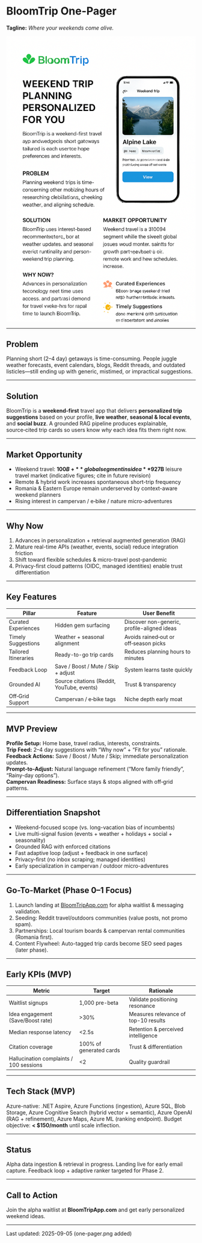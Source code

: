 # BloomTrip One-Pager

**Tagline:** *Where your weekends come alive.*

![One-Pager Overview](mockups/images/one-pager.png)


---
## Problem

Planning short (2–4 day) getaways is time-consuming. People juggle weather forecasts, event calendars, blogs, Reddit threads, and outdated listicles—still ending up with generic, mistimed, or impractical suggestions.

---
 
## Solution

BloomTrip is a **weekend-first** travel app that delivers **personalized trip suggestions** based on your profile, **live weather**, **seasonal & local events**, and **social buzz**. A grounded RAG pipeline produces explainable, source‑cited trip cards so users know *why* each idea fits them right now.

---
 
## Market Opportunity

- Weekend travel: **$100B+** global segment inside a **$927B** leisure travel market (indicative figures; cite in future revision)
- Remote & hybrid work increases spontaneous short-trip frequency
- Romania & Eastern Europe remain underserved by context-aware weekend planners
- Rising interest in campervan / e‑bike / nature micro-adventures

---
 
## Why Now

1. Advances in personalization + retrieval augmented generation (RAG)
2. Mature real-time APIs (weather, events, social) reduce integration friction
3. Shift toward flexible schedules & micro-travel post-pandemic
4. Privacy-first cloud patterns (OIDC, managed identities) enable trust differentiation

---
 
## Key Features

| Pillar | Feature | User Benefit |
|--------|---------|--------------|
| Curated Experiences | Hidden gem surfacing | Discover non-generic, profile-aligned ideas |
| Timely Suggestions | Weather + seasonal alignment | Avoids rained‑out or off‑season picks |
| Tailored Itineraries | Ready-to-go trip cards | Reduces planning hours to minutes |
| Feedback Loop | Save / Boost / Mute / Skip + adjust | System learns taste quickly |
| Grounded AI | Source citations (Reddit, YouTube, events) | Trust & transparency |
| Off‑Grid Support | Campervan / e‑bike tags | Niche depth early moat |

---
 
## MVP Preview

**Profile Setup:** Home base, travel radius, interests, constraints.  
**Trip Feed:** 2–4 day suggestions with “Why now” + “Fit for you” rationale.  
**Feedback Actions:** Save / Boost / Mute / Skip; immediate personalization updates.  
**Prompt-to-Adjust:** Natural language refinement (“More family friendly”, “Rainy-day options”).  
**Campervan Readiness:** Surface stays & stops aligned with off‑grid patterns.

---
 
## Differentiation Snapshot

- Weekend-focused scope (vs. long-vacation bias of incumbents)
- Live multi-signal fusion (events + weather + holidays + social + seasonality)
- Grounded RAG with enforced citations
- Fast adaptive loop (adjust + feedback in one surface)
- Privacy-first (no inbox scraping; managed identities)
- Early specialization in campervan / outdoor micro-adventures

---
 
## Go-To-Market (Phase 0–1 Focus)

1. Launch landing at [BloomTripApp.com](https://BloomTripApp.com) for alpha waitlist & messaging validation.
2. Seeding: Reddit travel/outdoors communities (value posts, not promo spam).
3. Partnerships: Local tourism boards & campervan rental communities (Romania first).
4. Content Flywheel: Auto-tagged trip cards become SEO seed pages (later phase).

---
 
## Early KPIs (MVP)

| Metric | Target | Rationale |
|--------|--------|-----------|
| Waitlist signups | 1,000 pre-beta | Validate positioning resonance |
| Idea engagement (Save/Boost rate) | >30% | Measures relevance of top-10 results |
| Median response latency | <2.5s | Retention & perceived intelligence |
| Citation coverage | 100% of generated cards | Trust & differentiation |
| Hallucination complaints / 100 sessions | <2 | Quality guardrail |

---
 
## Tech Stack (MVP)
Azure-native: .NET Aspire, Azure Functions (ingestion), Azure SQL, Blob Storage, Azure Cognitive Search (hybrid vector + semantic), Azure OpenAI (RAG + refinement), Azure Maps, Azure ML (ranking endpoint). Budget objective: **< $150/month** until scale inflection.

---
 
## Status
Alpha data ingestion & retrieval in progress. Landing live for early email capture. Feedback loop + adaptive ranker targeted for Phase 2.

---
 
## Call to Action
Join the alpha waitlist at **BloomTripApp.com** and get early personalized weekend ideas.

---
Last updated: 2025-09-05 (one-pager.png added)

